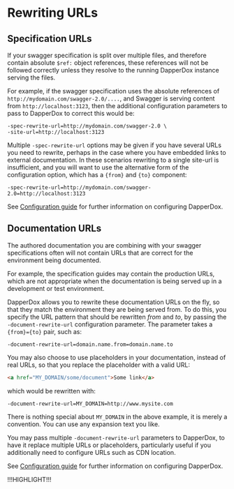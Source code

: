 # Rewriting URLs

## Specification URLs

If your swagger specification is split over multiple files, and therefore contain absolute `$ref:` object
references, these references will not be followed correctly unless they resolve to the running DapperDox instance serving
the files.

For example, if the swagger specification uses the absolute references of `http://mydomain.com/swagger-2.0/....`, and
Swagger is serving content from `http://localhost:3123`, then the additional configuration parameters to pass to DapperDox
to correct this would be:

```
-spec-rewrite-url=http://mydomain.com/swagger-2.0 \
-site-url=http://localhost:3123
```

Multiple `-spec-rewrite-url` options may be given if you have several URLs you need to rewrite, perhaps in the case
where you have embedded links to external documentation. In these scenarios rewriting to a single site-url is insufficient, 
and you will want to use the alternative form of the configuration option, which has a `{from}` and `{to}` component:

```
-spec-rewrite-url=http://mydomain.com/swagger-2.0=http://localhost:3123
```

See [Configuration guide](/docs/configuration-guide) for further information on configuring DapperDox.

## Documentation URLs
The authored documentation you are combining with your swagger specifications often will not contain URLs
that are correct for the environment being documented.

For example, the specification guides may contain the production URLs, which are not appropriate when the documentation
is being served up in a development or test environment.

DapperDox allows you to rewrite these documentation URLs on the fly, so that they match the environment they are being
served from. To do this, you specify the URL pattern that should be rewritten *from* and *to*, by passing the
`-document-rewrite-url` configuration parameter. The parameter takes a `{from}={to}` pair, such as:

```
-document-rewrite-url=domain.name.from=domain.name.to
```

You may also choose to use placeholders in your documentation, instead of real URLs, so that you replace the placeholder with
a valid URL:

```html
<a href="MY_DOMAIN/some/document">Some link</a>
```

which would be rewritten with:

```
-document-rewrite-url=MY_DOMAIN=http://www.mysite.com
```

There is nothing special about `MY_DOMAIN` in the above example, it is merely a convention. You can use any expansion text you like.

You may pass multiple `-document-rewrite-url` parameters to DapperDox, to have it replace multiple URLs or placeholders,
particularly useful if you additionally need to configure URLs such as CDN location.

See [Configuration guide](/docs/configuration-guide) for further information on configuring DapperDox.

!!!HIGHLIGHT!!!
